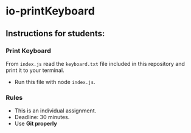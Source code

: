 # io-printKeyboard

## Instructions for students:

### Print Keyboard

From `index.js` read the `keyboard.txt` file included in this repository and print it to your terminal.

-   Run this file with node `index.js`.

### Rules

-   This is an individual assignment.
-   Deadline: 30 minutes.
-   Use **Git properly**

